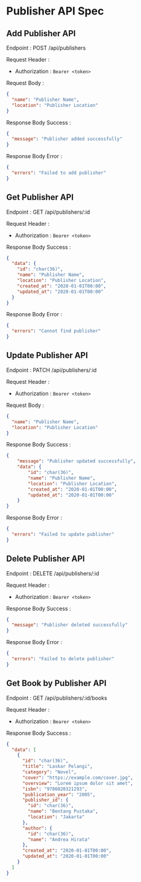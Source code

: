 # Publisher API Spec

## Add Publisher API

Endpoint :  POST /api/publishers

Request Header :

- Authorization : `Bearer <token>`

Request Body :

```json
{
  "name": "Publisher Name",
  "location": "Publisher Location"
}
```

Response Body Success :

```json
{
  "message": "Publisher added successfully"
}
```

Response Body Error :

```json
{
  "errors": "Failed to add publisher"
}
```

## Get Publisher API

Endpoint : GET /api/publishers/:id

Request Header :

- Authorization : `Bearer <token>`

Response Body Success :

```json
{
  "data": {
    "id": "char(36)",
    "name": "Publisher Name",
    "location": "Publisher Location",
    "created_at": "2020-01-01T00:00",
    "updated_at": "2020-01-01T00:00"
  }
}
```

Response Body Error :

```json
{
  "errors": "Cannot find publisher"
}
```

## Update Publisher API

Endpoint : PATCH /api/publishers/:id

Request Header :
- Authorization : `Bearer <token>`

Request Body :

```json
{
  "name": "Publisher Name",
  "location": "Publisher Location"
}
```

Response Body Success :

```json
{
    "message": "Publisher updated successfully",
    "data": {
        "id": "char(36)",
        "name": "Publisher Name",
        "location": "Publisher Location",
        "created_at": "2020-01-01T00:00",
        "updated_at": "2020-01-01T00:00"
    }
}
```

Response Body Error :

```json
{
  "errors": "Failed to update publisher"
}
```

## Delete Publisher API

Endpoint : DELETE /api/publishers/:id

Request Header :
- Authorization : `Bearer <token>`

Response Body Success :

```json
{
  "message": "Publisher deleted successfully"
}
```

Response Body Error :

```json
{
  "errors": "Failed to delete publisher"
}
```

## Get Book by Publisher API

Endpoint : GET /api/publishers/:id/books

Request Header :
- Authorization : `Bearer <token>`

Response Body Success :

```json
{
  "data": [
    {
      "id": "char(36)",
      "title": "Laskar Pelangi",
      "category": "Novel",
      "cover": "https://example.com/cover.jpg",
      "overview": "Lorem ipsum dolor sit amet",
      "isbn": "9786020321293",
      "publication_year": "2005",
      "publisher_id": {
        "id": "char(36)",
        "name": "Bentang Pustaka",
        "location": "Jakarta"
      },
      "author": {
        "id": "char(36)",
        "name": "Andrea Hirata"
      },
      "created_at": "2020-01-01T00:00",
      "updated_at": "2020-01-01T00:00"
    }
  ]
}
```
